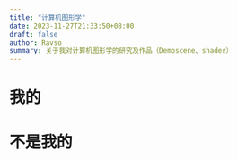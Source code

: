 ```yaml
---
title: "计算机图形学"
date: 2023-11-27T21:33:50+08:00
draft: false
author: Ravso
summary: 关于我对计算机图形学的研究及作品（Demoscene、shader）
---
```

# 我的

# 不是我的